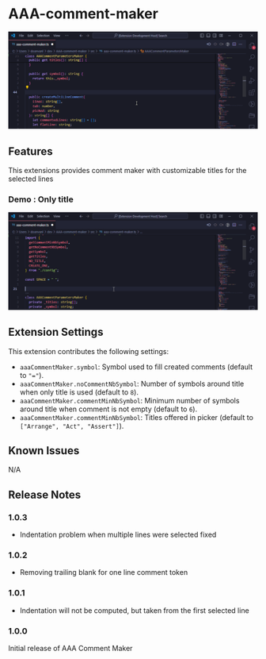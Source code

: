 # AAA-comment-maker

![demo](assets/demo.gif)

## Features

This extensions provides comment maker with customizable titles for the selected lines

### Demo : Only title

![Demo only title](assets/only_title_demo.gif)

## Extension Settings

This extension contributes the following settings:

- `aaaCommentMaker.symbol`: Symbol used to fill created comments (default to `"="`).
- `aaaCommentMaker.noCommentNbSymbol`: Number of symbols around title when only title is used (default to `8`).
- `aaaCommentMaker.commentMinNbSymbol`: Minimum number of symbols around title when comment is not empty (default to `6`).
- `aaaCommentMaker.commentMinNbSymbol`: Titles offered in picker (default to `["Arrange", "Act", "Assert"]`).

## Known Issues

N/A

## Release Notes

### 1.0.3

- Indentation problem when multiple lines were selected fixed

### 1.0.2

- Removing trailing blank for one line comment token

### 1.0.1

- Indentation will not be computed, but taken from the first selected line

### 1.0.0

Initial release of AAA Comment Maker
